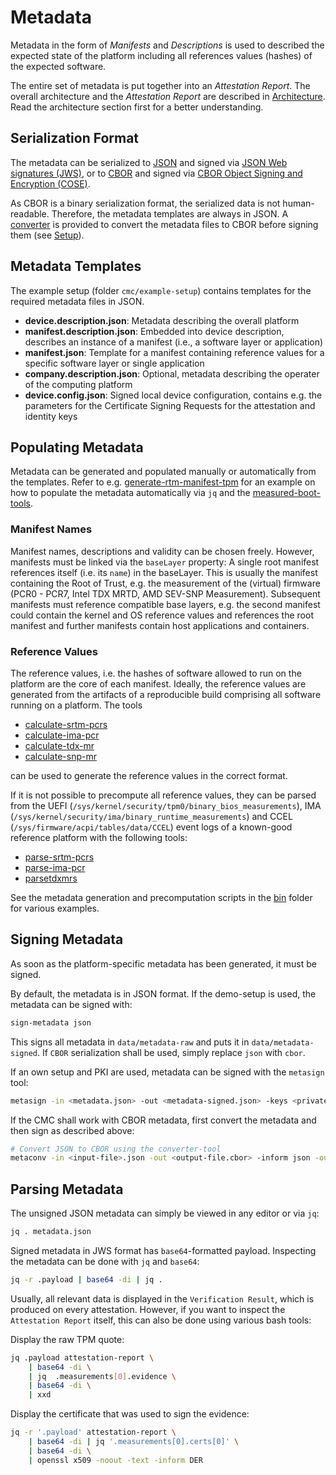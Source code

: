 # Metadata

Metadata in the form of *Manifests* and *Descriptions* is used to described the expected state
of the platform including all references values (hashes) of the expected software.

The entire set of metadata is put together into an *Attestation Report*. The overall architecture
and the *Attestation Report* are described in [Architecture](./architecture.md). Read the
architecture section first for a better understanding.

## Serialization Format

The metadata can be serialized to [JSON](https://datatracker.ietf.org/doc/html/rfc8259)
and signed via [JSON Web signatures (JWS)](https://www.rfc-editor.org/rfc/rfc7515.html), or to
[CBOR](https://datatracker.ietf.org/doc/html/rfc8949) and signed via
[CBOR Object Signing and Encryption (COSE)](https://datatracker.ietf.org/doc/html/rfc8152).

As CBOR is a binary serialization format, the serialized data is not human-readable. Therefore, the
metadata templates are always in JSON. A [converter](../tools/metaconv/) is provided to convert the
metadata files to CBOR before signing them (see [Setup](./setup.md)).

## Metadata Templates

The example setup (folder `cmc/example-setup`) contains templates for the required metadata files
in JSON.

- **device.description.json**: Metadata describing the overall platform
- **manifest.description.json**: Embedded into device description, describes an instance of a
manifest (i.e., a software layer or application)
- **manifest.json**: Template for a manifest containing reference values for a specific software
layer or single application
- **company.description.json**: Optional, metadata describing the operater of the computing platform
- **device.config.json**: Signed local device configuration, contains e.g. the parameters for
the Certificate Signing Requests for the attestation and identity keys

## Populating Metadata

Metadata can be generated and populated manually or automatically from the templates. Refer to
e.g. [generate-rtm-manifest-tpm](../bin/generate-rtm-manifest-tpm) for an example on how to
populate the metadata automatically via `jq` and the
[measured-boot-tools](https://github.com/Fraunhofer-AISEC/measured-boot-tools).

### Manifest Names

Manifest names, descriptions and validity can be chosen freely. However, manifests must be linked
via the `baseLayer` property: A single root manifest references itself (i.e. its `name`) in the
baseLayer. This is usually the manifest containing the Root of Trust, e.g. the measurement of the
(virtual) firmware (PCR0 - PCR7, Intel TDX MRTD, AMD SEV-SNP Measurement). Subsequent manifests
must reference compatible base layers, e.g. the second manifest could contain the kernel and OS
reference values and references the root manifest and further manifests contain host
applications and containers.

### Reference Values

The reference values, i.e. the hashes of software allowed to run on the platform are the core of
each manifest. Ideally, the reference values are generated from the artifacts of a reproducible
build comprising all software running on a platform. The tools
- [calculate-srtm-pcrs](https://github.com/Fraunhofer-AISEC/measured-boot-tools/tree/main/calculate-srtm-pcrs)
- [calculate-ima-pcr](https://github.com/Fraunhofer-AISEC/measured-boot-tools/tree/main/calculate-ima-pcr)
- [calculate-tdx-mr](https://github.com/Fraunhofer-AISEC/measured-boot-tools/tree/main/calculate-tdx-mrs)
- [calculate-snp-mr](https://github.com/Fraunhofer-AISEC/measured-boot-tools/tree/main/calculate-snp-mr)

can be used to generate the reference values in the correct format.

If it is not possible to precompute all reference values, they can be parsed from the UEFI
(`/sys/kernel/security/tpm0/binary_bios_measurements`),
IMA (`/sys/kernel/security/ima/binary_runtime_measurements`) and
CCEL (`/sys/firmware/acpi/tables/data/CCEL`) event logs of a known-good reference platform
with the following tools:
- [parse-srtm-pcrs](https://github.com/Fraunhofer-AISEC/measured-boot-tools/tree/main/parse-srtm-pcrs)
- [parse-ima-pcr](https://github.com/Fraunhofer-AISEC/measured-boot-tools/tree/main/parse-ima-pcr)
- [parsetdxmrs](https://github.com/Fraunhofer-AISEC/cmc/tree/main/tools/parsetdxmrs)

See the metadata generation and precomputation scripts in the [bin](../bin/) folder for various
examples.

## Signing Metadata

As soon as the platform-specific metadata has been generated, it must be signed.

By default, the metadata is in JSON format. If the demo-setup is used, the metadata can
be signed with:
```sh
sign-metadata json
```
This signs all metadata in `data/metadata-raw` and puts it in `data/metadata-signed`. If
`CBOR` serialization shall be used, simply replace `json` with `cbor`.

If an own setup and PKI are used, metadata can be signed with the `metasign` tool:
```sh
metasign -in <metadata.json> -out <metadata-signed.json> -keys <private-key(s)> -x5cs <certificate-chain(s)>
```

If the CMC shall work with CBOR metadata, first convert the metadata and then sign as described
above:
```sh
# Convert JSON to CBOR using the converter-tool
metaconv -in <input-file>.json -out <output-file.cbor> -inform json -outform cbor
```

## Parsing Metadata

The unsigned JSON metadata can simply be viewed in any editor or via `jq`:
```sh
jq . metadata.json
```

Signed metadata in JWS format has `base64`-formatted payload. Inspecting the metadata can be done
with `jq` and `base64`:
```sh
jq -r .payload | base64 -di | jq .
```

Usually, all relevant data is displayed in the `Verification Result`, which is produced on every
attestation. However, if you want to inspect the `Attestation Report` itself, this can also be done
using various bash tools:

Display the raw TPM quote:
```sh
jq .payload attestation-report \
    | base64 -di \
    | jq  .measurements[0].evidence \
    | base64 -di \
    | xxd
```

Display the certificate that was used to sign the evidence:
```sh
jq -r '.payload' attestation-report \
    | base64 -di | jq '.measurements[0].certs[0]' \
    | base64 -di \
    | openssl x509 -noout -text -inform DER
```
